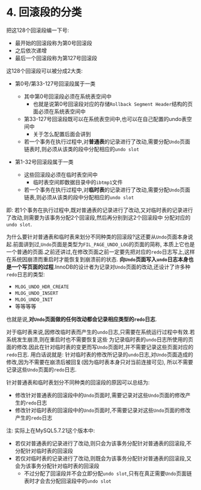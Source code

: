# 4. 回滚段的分类

把这128个回滚段编一下号:

- 最开始的回滚段称为第0号回滚段
- 之后依次递增
- 最后一个回滚段称为第127号回滚段

这128个回滚段可以被分成2大类:

- 第0号/第33-127号回滚段属于一类
  - 其中第0号回滚段必须在系统表空间中
    - 也就是说第0号回滚段对应的存储`Rollback Segment Header`结构的页面必须在系统表空间中
  - 第33-127号回滚段既可以在系统表空间中,也可以在自己配置的undo表空间中
    - 关于怎么配置后面会讲到
  - 若一个事务在执行过程中,对**普通表**的记录进行了改动,需要分配`Undo`页面链表时,则必须从该类的段中分配相应的`undo slot`

- 第1-32号回滚段属于一类
  - 这些回滚段必须在临时表空间中
    - 临时表空间即数据目录中的`ibtmp1`文件
  - 若一个事务在执行过程中,对**临时表**的记录进行了改动,需要分配`Undo`页面链表,则必须从该类的段中分配相应的`undo slot`

即: 若1个事务在执行过程中,既对普通表的记录进行了改动,又对临时表的记录进行了改动,则需要为该事务分配2个回滚段,然后再分别到这2个回滚段中
分配对应的`undo slot`.

为什么要针对普通表和临时表来划分不同种类的回滚段?这还要从`Undo`页面本身说起.前面讲到过,`Undo`页面是类型为`FIL_PAGE_UNDO_LOG`的页面的简称,
本质上它也是一个普通的页面.之前还讲过,在修改页面之前一定要先把对应的`redo`日志写上,这样在系统因崩溃而重启时才能恢复到崩溃前的状态.
**向`Undo`页面写入`undo`日志本身也是一个写页面的过程**.InnoDB的设计者为记录对`Undo`页面的改动,还设计了许多种`redo`日志的类型:

- `MLOG_UNDO_HDR_CREATE`
- `MLOG_UNDO_INSERT`
- `MLOG_UNDO_INIT`
- 等等等等

也就是说,**对`Undo`页面做的任何改动都会记录相应类型的`redo`日志**.

对于临时表来说,因修改临时表而产生的`undo`日志,只需要在系统运行过程中有效.若系统发生崩溃,则在重启时也不需要恢复这些
为记录临时表的`undo`日志所使用的页面的修改.因此在针对临时表的变更而写`Undo`页面时,并不需要记录这些页面对应的`redo`日志.
用白话说就是: 针对临时表的修改所记录的`undo`日志,对`Undo`页面造成的修改,因为不需要在崩溃后被回复(因为临时表本身只对当前连接可见),
所以不需要记录这些`Undo`页面的`redo`日志.

针对普通表和临时表划分不同种类的回滚段的原因可以总结为:

- 修改针对普通表的回滚段中的`Undo`页面时,需要记录对这些`Undo`页面的修改产生的`redo`日志
- 修改针对临时表的回滚段中的`Undo`页面时,不需要记录对这些`Undo`页面的修改产生的`redo`日志


注: 实际上在MySQL5.7.21这个版本中:

- 若仅对普通表的记录进行了改动,则只会为该事务分配针对普通表的回滚段,不分配针对临时表的回滚段
- 若仅对临时表的记录进行了改动,则既会为该事务分配针对普通表的回滚段,又会为该事务分配针对临时表的回滚段
  - 不过分配了回滚段并不会立即分配`undo slot`,只有在真正需要`Undo`页面链表时才会去分配回滚段中的`undo slot`
